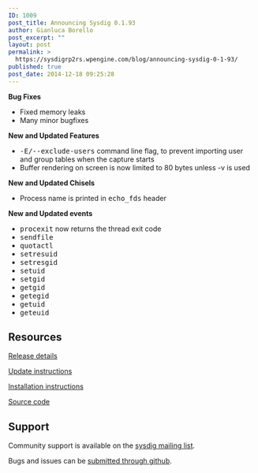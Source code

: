 ```yaml
---
ID: 1009
post_title: Announcing Sysdig 0.1.93
author: Gianluca Borello
post_excerpt: ""
layout: post
permalink: >
  https://sysdigrp2rs.wpengine.com/blog/announcing-sysdig-0-1-93/
published: true
post_date: 2014-12-18 09:25:28
---
```

<span class="s1"><b>Bug Fixes<br /></b></span> 
*   Fixed memory leaks
*   <span class="s1">Many minor bugfixes</span>

<p class="p1">
  <span class="s1"><b>New and Updated Features</b></span>
</p>

<ul class="ul1">
  <li class="li1">
    <span class="s2"></span><span class="s3"><tt>-E/--exclude-users</tt></span><span class="s1"> command line flag, to prevent importing user and group tables when the capture starts</span>
  </li>
  <li class="li1">
    <span class="s1">Buffer rendering on screen is now limited to 80 bytes unless </span><span class="s3">-v</span><span class="s1"> is used</span>
  </li>
</ul>

<p class="p1">
  <span class="s1"><b>New and Updated Chisels</b></span>
</p>

<ul class="ul1">
  <li class="li1">
    <span class="s1">Process name is printed in </span><span class="s3"><tt>echo_fds</tt></span><span class="s1"> header</span>
  </li>
</ul>

<p class="p1">
  <span class="s1"><b>New and Updated events</b></span>
</p>

<ul class="ul1">
  <li class="li1">
    <span class="s2"></span><span class="s3"><tt>procexit</tt></span><span class="s1"> now returns the thread exit code</span>
  </li>
  <li class="li2">
    <span class="s1"><tt>sendfile</tt></span>
  </li>
  <li class="li2">
    <span class="s1"><tt>quotactl</tt></span>
  </li>
  <li class="li2">
    <span class="s1"><tt>setresuid</tt></span>
  </li>
  <li class="li2">
    <span class="s1"><tt>setresgid</tt></span>
  </li>
  <li class="li2">
    <span class="s1"><tt>setuid</tt></span>
  </li>
  <li class="li2">
    <span class="s1"><tt>setgid</tt></span>
  </li>
  <li class="li2">
    <span class="s1"><tt>getgid</tt></span>
  </li>
  <li class="li2">
    <span class="s1"><tt>getegid</tt></span>
  </li>
  <li class="li2">
    <span class="s1"><tt>getuid</tt></span>
  </li>
  <li class="li2">
    <span class="s1"><tt>geteuid</tt></span>
  </li>
</ul>

## Resources

[Release details][1]

[Update instructions][2]

[Installation instructions][3]

[Source code][4]

## Support

Community support is available on the [sysdig mailing list][5].

Bugs and issues can be [submitted through github][6].

 [1]: https://github.com/draios/sysdig/releases
 [2]: https://github.com/draios/sysdig/wiki/Sysdig%20Update%20and%20Uninstall
 [3]: http://www.sysdig.org/install/
 [4]: https://github.com/draios/sysdig
 [5]: https://groups.google.com/forum/#!forum/sysdig
 [6]: https://github.com/draios/sysdig/issues?state=open